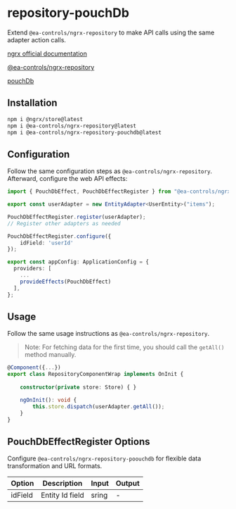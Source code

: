 # repository-pouchDb

Extend `@ea-controls/ngrx-repository` to make API calls using the same adapter action calls.

[ngrx official documentation](https://ngrx.io/)

[@ea-controls/ngrx-repository](https://link-to-your-package)

[pouchDb](https://pouchdb.com/)

## Installation

```bash
npm i @ngrx/store@latest
npm i @ea-controls/ngrx-repository@latest
npm i @ea-controls/ngrx-repository-pouchdb@latest
```

## Configuration

Follow the same configuration steps as `@ea-controls/ngrx-repository`. Afterward, configure the web API effects:

```typescript
import { PouchDbEffect, PouchDbEffectRegister } from "@ea-controls/ngrx-repository-webapi";

export const userAdapter = new EntityAdapter<UserEntity>("items");

PouchDbEffectRegister.register(userAdapter);
// Register other adapters as needed

PouchDbEffectRegister.configure({
    idField: 'userId'
});

export const appConfig: ApplicationConfig = {
  providers: [
    ...
    provideEffects(PouchDbEffect)
  ],
};
```

## Usage

Follow the same usage instructions as `@ea-controls/ngrx-repository`.

>Note: For fetching data for the first time, you should call the `getAll()` method manually.

```typescript
@Component({...})
export class RepositoryComponentWrap implements OnInit {
    
    constructor(private store: Store) { }

    ngOnInit(): void {
        this.store.dispatch(userAdapter.getAll());
    }
}
```

## PouchDbEffectRegister Options

Configure `@ea-controls/ngrx-repository-poouchdb` for flexible data transformation and URL formats.

| Option                  | Description                                          | Input                                   | Output                         |
|-------------------------|------------------------------------------------------|-----------------------------------------|--------------------------------|
| idField                 | Entity Id field           | sring   | - |